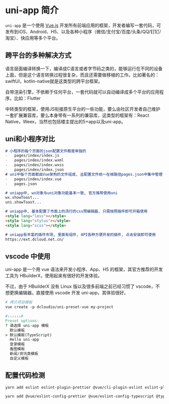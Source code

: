 # uni-app 简介

`uni-app` 是一个使用 [Vue.js](https://vuejs.org/) 开发所有前端应用的框架，开发者编写一套代码，可发布到iOS、Android、H5、以及各种小程序（微信/支付宝/百度/头条/QQ/钉钉/淘宝）、快应用等多个平台。

## 跨平台的多种解决方式

语言层面编译转换一下，编译成C语言或者字节码之类的，能够运行在不同的设备上面，但是这个语言转换过程很复杂，而且还需要做移植的工作。比如著名的：swiftUI，kotlin-native就是这类型的跨平台框架。

自带渲染引擎，不依赖于任何平台，一套代码就可以自动编译成多个平台的应用程序。比如：Flutter

中转类型的框架，使用JS衔接原生平台的一些功能，要么由社区开发者自己维护一套扩展兼容库，要么本身带有一系列的兼容库，这类型的框架有：React Native，Weex，当然也包括楼主提出的5+app以及uni-app。

## uni和小程序对比

~~~markdown
# 小程序的每个页面的json配置文件都是单独的
-	pages/index/index.js
-	pages/index/index.wxml
-	pages/index/index.wxss
-	pages/index/index.json
# uni中每个页面都由Vue架构的文件组成, 且配置文件统一在根路径pages.json中集中管理
-	pages/index/index.vue
-	pages.json

# uniapp中, wx对象与uni对象功能基本一致, 官方推荐使用uni
wx.showToast...
uni.showToast...

# uniapp中, 基本配置了市面上的流行的css预编辑器, 只需按照插件即可开箱使用
<style lang="less"></style>
<style lang="stylus"></style>
<style lang="scss"></style>

# uniapp有丰富的插件市场, 里面有组件, API各种方便开发的插件, 点击安装即可使用
https://ext.dcloud.net.cn/
~~~

## vscode 中使用

uni-app 是一个用 vue 语法来开发小程序、App、H5 的框架，其官方推荐的开发工具为 HBuilderX，使用起来有很好的开发体验。

不过，由于 HBuilderX 没有 Linux 版以及很多前端之前已经习惯了 vscode，不想更换编辑器。直接使用 vscode 开发 uni-app，其体验很好。

~~~makefile
# 拷贝项目模板
vue create -p dcloudio/uni-preset-vue my-project

#↓↓↓↓↓↓#
Preset options:
? 请选择 uni-app 模板  
  默认模板
> 默认模板(TypeScript) 
  Hello uni-app        
  登录模板
  看图模板
  新闻/资讯类模板      
  自定义模板
~~~

## 配置代码检测

~~~makefile
yarn add eslint eslint-plugin-prettier @vue/cli-plugin-eslint eslint-plugin-vue prettier -D

yarn add @vue/eslint-config-prettier @vue/eslint-config-typescript @typescript-eslint/eslint-plugin @typescript-eslint/parser -D
~~~

